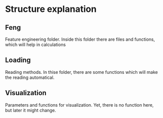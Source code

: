 # Structure explanation
## Feng
Feature engineering folder. Inside this folder there are files and functions, which will help in calculations
## Loading
Reading methods. In thise folder, there are some functions which will make the reading automatical.
## Visualization
Parameters and functions for visualization. Yet, there is no function here, but later it might change.
